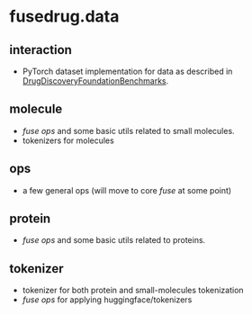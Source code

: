 # fusedrug.data

## interaction
* PyTorch dataset implementation for data as described in [DrugDiscoveryFoundationBenchmarks](https://github.com/BiomedSciAI/DrugDiscoveryFoundationBenchmarks).


## molecule
* *fuse ops* and some basic utils related to small molecules.
* tokenizers for molecules

## ops
* a few general ops (will move to core *fuse* at some point)

## protein
* *fuse ops* and some basic utils related to proteins.

## tokenizer
* tokenizer for both protein and small-molecules tokenization
* *fuse ops* for applying huggingface/tokenizers
